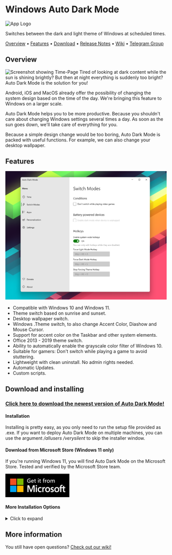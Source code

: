 
# Windows Auto Dark Mode
![App Logo](https://github.com/Armin2208/Windows-Auto-Night-Mode/blob/master/Readme/logo.png)  

Switches between the dark and light theme of Windows at scheduled times.

[Overview](#overview) • [Features](#features) • [Download](#download-and-installing) • [Release Notes](https://github.com/Armin2208/Windows-Auto-Night-Mode/releases) • [Wiki](https://github.com/Armin2208/Windows-Auto-Night-Mode/wiki) • [Telegram Group](https://t.me/autodarkmode)

## Overview
![Screenshot showing Time-Page](https://github.com/Armin2208/Windows-Auto-Night-Mode/blob/master/Readme/screenshot1.png)
Tired of looking at dark content while the sun is shining brightly? But then at night everything is suddenly too bright? Auto Dark Mode is the solution for you!

Android, iOS and MacOS already offer the possibility of changing the system design based on the time of the day. We're bringing this feature to Windows on a larger scale. 

Auto Dark Mode helps you to be more productive. Because you shouldn't care about changing Windows settings several times a day. As soon as the sun goes down, we'll take care of everything for you.

Because a simple design change would be too boring, Auto Dark Mode is packed with useful functions. For example, we can also change your desktop wallpaper. 

## Features
![Screenshot showing Apps-Page](https://github.com/AutoDarkMode/Windows-Auto-Night-Mode/blob/master/Readme/screenshot4.png)
- Compatible with Windows 10 and Windows 11.
- Theme switch based on sunrise and sunset.
- Desktop wallpaper switch.
- Windows .Theme switch, to also change Accent Color, Diashow and Mouse Cursor.
- Support for accent color on the Taskbar and other system elements.
- Office 2013 - 2019 theme switch.
- Ability to automatically enable the grayscale color filter of Windows 10.
- Suitable for gamers: Don't switch while playing a game to avoid stuttering.
- Lightweight with clean uninstall. No admin rights needed.
- Automatic Updates.
- Custom scripts.

## Download and installing



### [Click here to download the newest version of Auto Dark Mode!](https://github.com/Armin2208/Windows-Auto-Night-Mode/releases)




#### Installation
Installing is pretty easy, as you only need to run the setup file provided as .exe. If you want to deploy Auto Dark Mode on multiple machines, you can use the argument _/allusers /verysilent_ to skip the installer window.

#### Download from Microsoft Store (Windows 11 only)
If you're running Windows 11, you will find Auto Dark Mode on the Microsoft Store. Tested and verified by the Microsoft Store team.

<a href="https://cutt.ly/JTfrKiM">
  <img src="https://github.com/AutoDarkMode/Windows-Auto-Night-Mode/blob/master/Readme/GetItFromMicrosoftBadge.png?raw=true" alt="Click here to download Auto Dark Mode from the Microsoft Store" width="200"/>
</a>

#### More Installation Options
<details>
  <summary>Click to expand</summary>

#### Via WinGet
Download Auto Dark Mode from [WinGet](https://github.com/microsoft/winget-cli/releases).
```powershell
winget install --id Armin2208.WindowsAutoNightMode
```

#### Via Chocolatey
Download Auto Dark Mode from [Chocolatey](https://chocolatey.org/packages/auto-dark-mode) (unofficial entry).
```powershell
choco install auto-dark-mode
```

#### Via Scoop
Download Auto Dark Mode from [Scoop](https://scoop.sh) (unofficial entry).
- Via portable
```powershell
scoop bucket add dorado https://github.com/chawyehsu/dorado
scoop install autodarkmode
```
- Via non-portable
```powershell
scoop bucket add nonportable
scoop install auto-dark-mode-np
```
  
</details>

## More information
You still have open questions? [Check out our wiki!](https://github.com/Armin2208/Windows-Auto-Night-Mode/wiki)
